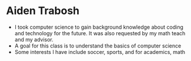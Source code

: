 # Aiden Trabosh
* I took computer science to gain background knowledge about coding and technology for the future. It was also requested by my math teach and my advisor.
* A goal for this class is to understand the basics of computer science
* Some interests I have include soccer, sports, and for academics, math
